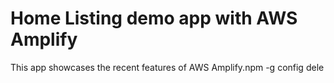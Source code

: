 # Home Listing demo app with AWS Amplify

This app showcases the recent features of AWS Amplify.npm -g config dele